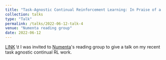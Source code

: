 ```yaml
---
title: "Task-Agnostic Continual Reinforcement Learning: In Praise of a Simple Baseline"
collection: talks
type: "Talk"
permalink: /talks/2022-06-12-talk-4
venue: "Numenta reading group"
date: 2022-06-12
---
```


[LINK](https://www.youtube.com/watch?v=dR93mmjNdpc&list=PLrWIig8WOF5WmsgGvgRlO5GPWdsBsQp06&index=3) \t I was invited to [Numenta](https://www.numenta.com/)'s reading group to give a talk on my recent task agnostic continual RL work.
